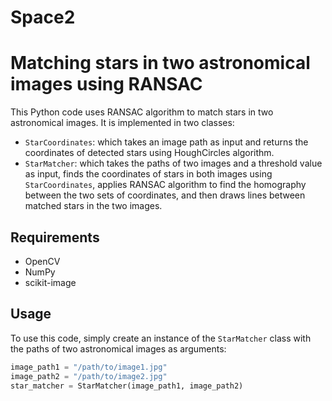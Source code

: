 # Space2
# Matching stars in two astronomical images using RANSAC

This Python code uses RANSAC algorithm to match stars in two astronomical images. It is implemented in two classes:
* `StarCoordinates`: which takes an image path as input and returns the coordinates of detected stars using HoughCircles algorithm.
* `StarMatcher`: which takes the paths of two images and a threshold value as input, finds the coordinates of stars in both images using `StarCoordinates`, applies RANSAC algorithm to find the homography between the two sets of coordinates, and then draws lines between matched stars in the two images.

## Requirements

* OpenCV
* NumPy
* scikit-image

## Usage

To use this code, simply create an instance of the `StarMatcher` class with the paths of two astronomical images as arguments:

```python
image_path1 = "/path/to/image1.jpg"
image_path2 = "/path/to/image2.jpg"
star_matcher = StarMatcher(image_path1, image_path2)
